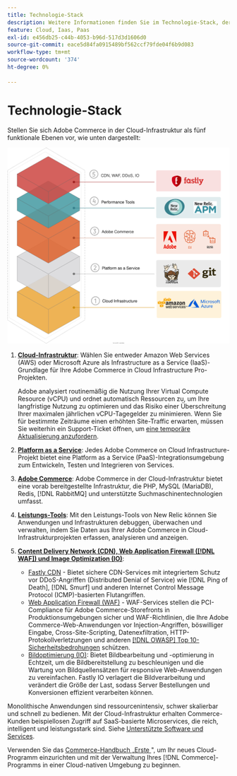 ```yaml
---
title: Technologie-Stack
description: Weitere Informationen finden Sie im Technologie-Stack, der die Commerce on Cloud-Infrastruktur bildet.
feature: Cloud, Iaas, Paas
exl-id: e456db25-c44b-4053-b96d-517d3d1606d0
source-git-commit: eace5d84fa0915489bf562ccf79fde04f6b9d083
workflow-type: tm+mt
source-wordcount: '374'
ht-degree: 0%

---
```


# Technologie-Stack

Stellen Sie sich Adobe Commerce in der Cloud-Infrastruktur als fünf funktionale Ebenen vor, wie unten dargestellt:

![Cloud-Stack](../../assets/CloudStack.svg)

1. [**Cloud-Infrastruktur**](pro-architecture.md): Wählen Sie entweder Amazon Web Services (AWS) oder Microsoft Azure als Infrastructure as a Service (IaaS)-Grundlage für Ihre Adobe Commerce in Cloud Infrastructure Pro-Projekten.

   Adobe analysiert routinemäßig die Nutzung Ihrer Virtual Compute Resource (vCPU) und ordnet automatisch Ressourcen zu, um Ihre langfristige Nutzung zu optimieren und das Risiko einer Überschreitung Ihrer maximalen jährlichen vCPU-Tagegelder zu minimieren. Wenn Sie für bestimmte Zeiträume einen erhöhten Site-Traffic erwarten, müssen Sie weiterhin ein Support-Ticket öffnen, um [eine temporäre Aktualisierung anzufordern](https://experienceleague.adobe.com/docs/commerce-knowledge-base/kb/how-to/how-to-request-temporary-magento-upsize.html).

1. [**Platform as a Service**](cloud-architecture.md): Jedes Adobe Commerce on Cloud Infrastructure-Projekt bietet eine Platform as a Service (PaaS)-Integrationsumgebung zum Entwickeln, Testen und Integrieren von Services.
1. [**Adobe Commerce**](../project/overview.md): Adobe Commerce in der Cloud-Infrastruktur bietet eine vorab bereitgestellte Infrastruktur, die PHP, MySQL (MariaDB), Redis, [!DNL RabbitMQ] und unterstützte Suchmaschinentechnologien umfasst.
1. [**Leistungs-Tools**](../monitor/new-relic-service.md): Mit den Leistungs-Tools von New Relic können Sie Anwendungen und Infrastrukturen debuggen, überwachen und verwalten, indem Sie Daten aus Ihrer Adobe Commerce in Cloud-Infrastrukturprojekten erfassen, analysieren und anzeigen.
1. [**Content Delivery Network (CDN), Web Application Firewall ([!DNL WAF]) und Image Optimization (IO)**](../cdn/fastly.md):

   * [Fastly CDN](../cdn/fastly.md#ddos-protection) - Bietet sichere CDN-Services mit integriertem Schutz vor DDoS-Angriffen (Distributed Denial of Service) wie [!DNL Ping of Death], [!DNL Smurf] und anderen Internet Control Message Protocol (ICMP)-basierten Flutangriffen.
   * [Web Application Firewall (WAF)](../cdn/fastly-waf-service.md) - WAF-Services stellen die PCI-Compliance für Adobe Commerce-Storefronts in Produktionsumgebungen sicher und WAF-Richtlinien, die Ihre Adobe Commerce-Web-Anwendungen vor Injection-Angriffen, böswilliger Eingabe, Cross-Site-Scripting, Datenexfiltration, HTTP-Protokollverletzungen und anderen [[!DNL OWASP] Top 10-Sicherheitsbedrohungen](https://owasp.org/www-project-top-ten/) schützen.
   * [Bildoptimierung (IO)](../cdn/fastly-image-optimization.md): Bietet Bildbearbeitung und -optimierung in Echtzeit, um die Bildbereitstellung zu beschleunigen und die Wartung von Bildquellensätzen für responsive Web-Anwendungen zu vereinfachen. Fastly IO verlagert die Bildverarbeitung und verändert die Größe der Last, sodass Server Bestellungen und Konversionen effizient verarbeiten können.

Monolithische Anwendungen sind ressourcenintensiv, schwer skalierbar und schnell zu bedienen. Mit der Cloud-Infrastruktur erhalten Commerce-Kunden beispiellosen Zugriff auf SaaS-basierte Microservices, die reich, intelligent und leistungsstark sind. Siehe [Unterstützte Software und Services](cloud-architecture.md#supported-software-and-services).

Verwenden Sie das [Commerce-Handbuch „Erste ](../../get-started/overview.md)&quot;, um Ihr neues Cloud-Programm einzurichten und mit der Verwaltung Ihres [!DNL Commerce]-Programms in einer Cloud-nativen Umgebung zu beginnen.
